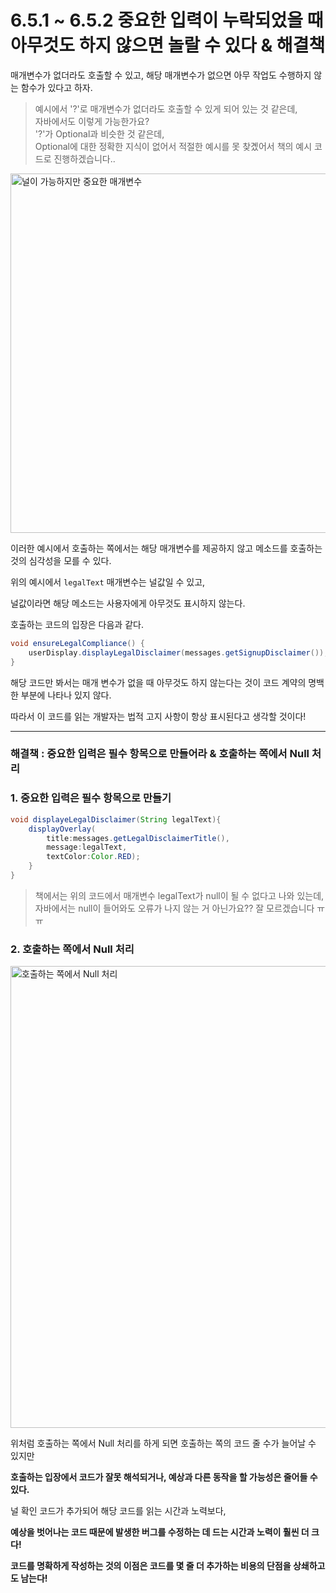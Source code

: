 # 6.5.1 ~ 6.5.2 중요한 입력이 누락되었을 때 아무것도 하지 않으면 놀랄 수 있다 & 해결책

매개변수가 없더라도 호출할 수 있고, 해당 매개변수가 없으면 아무 작업도 수행하지 않는 함수가 있다고 하자.

> 예시에서 '?'로 매개변수가 없더라도 호출할 수 있게 되어 있는 것 같은데, <br>
> 자바에서도 이렇게 가능한가요? <br>
> '?'가 Optional과 비슷한 것 같은데, <br>
> Optional에 대한 정확한 지식이 없어서 적절한 예시를 못 찾곘어서 책의 예시 코드로 진행하겠습니다..


<img width="575" alt="널이 가능하지만 중요한 매개변수" src="https://user-images.githubusercontent.com/95729738/224484015-ca989957-2c01-43d7-8884-3896764b6ff7.png">

이러한 예시에서 호출하는 쪽에서는 해당 매개변수를 제공하지 않고 메소드를 호출하는 것의 심각성을 모를 수 있다.

위의 예시에서 `legalText` 매개변수는 널값일 수 있고,

널값이라면 해당 메소드는 사용자에게 아무것도 표시하지 않는다.

호출하는 코드의 입장은 다음과 같다.
```java
void ensureLegalCompliance() {
    userDisplay.displayLegalDisclaimer(messages.getSignupDisclaimer());
}
```

해당 코드만 봐서는 매개 변수가 없을 때 아무것도 하지 않는다는 것이 코드 계약의 명백한 부분에 나타나 있지 않다.

따라서 이 코드를 읽는 개발자는 법적 고지 사항이 항상 표시된다고 생각할 것이다!


---
### 해결책 : 중요한 입력은 필수 항목으로 만들어라 & 호출하는 쪽에서 Null 처리

### 1. 중요한 입력은 필수 항목으로 만들기
```java
void displayeLegalDisclaimer(String legalText){
    displayOverlay(
        title:messages.getLegalDisclaimerTitle(),
        message:legalText,
        textColor:Color.RED);
    }
}
```

> 책에서는 위의 코드에서 매개변수 legalText가 null이 될 수 없다고 나와 있는데, <br>
> 자바에서는 null이 들어와도 오류가 나지 않는 거 아닌가요?? 잘 모르겠습니다 ㅠㅠ


### 2. 호출하는 쪽에서 Null 처리
<img width="739" alt="호출하는 쪽에서 Null 처리" src="https://user-images.githubusercontent.com/95729738/224485721-6d662952-59ba-4784-afc0-d6ada551ae86.png">

위처럼 호출하는 쪽에서 Null 처리를 하게 되면 호출하는 쪽의 코드 줄 수가 늘어날 수 있지만

**호출하는 입장에서 코드가 잘못 해석되거나, 예상과 다른 동작을 할 가능성은 줄어들 수 있다.**

널 확인 코드가 추가되어 해당 코드를 읽는 시간과 노력보다,

**예상을 벗어나는 코드 때문에 발생한 버그를 수정하는 데 드는 시간과 노력이 훨씬 더 크다!**

**코드를 명확하게 작성하는 것의 이점은 코드를 몇 줄 더 추가하는 비용의 단점을 상쇄하고도 남는다!**
